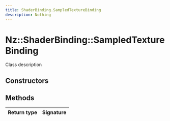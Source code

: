 ```yaml
---
title: ShaderBinding.SampledTextureBinding
description: Nothing
---
```


# Nz::ShaderBinding::SampledTextureBinding

Class description

## Constructors


## Methods

| Return type | Signature |
| ----------- | --------- |
